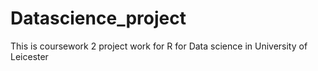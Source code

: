 # Datascience_project
This is coursework 2 project work for R for Data science in University of Leicester 
